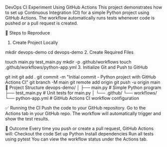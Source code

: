DevOps CI Experiment Using GitHub Actions
This project demonstrates how to set up Continuous Integration (CI) for a simple Python project using GitHub Actions. The workflow automatically runs tests whenever code is pushed or a pull request is created.

📌 Steps to Reproduce
1. Create Project Locally

mkdir devops-demo
cd devops-demo
2. Create Required Files

touch main.py test_main.py
mkdir -p .github/workflows
touch .github/workflows/python-app.yml
3. Initialize Git and Push to GitHub

git init
git add .
git commit -m "Initial commit - Python project with GitHub Actions CI"
git branch -M main
git remote add origin <your-repo-url>
git push -u origin main
📝 Project Structure
devops-demo/
│
├── main.py                  # Simple Python program
├── test_main.py             # Unit tests for main.py
│
└── .github/
    └── workflows/
        └── python-app.yml   # GitHub Actions CI workflow configuration

✅ Running the CI
Push the code to your GitHub repository.
Go to the Actions tab in your GitHub repo.
The workflow will automatically trigger and show the test results.

🚀 Outcome
Every time you push or create a pull request, GitHub Actions will:
Checkout the code
Set up Python
Install dependencies
Run all tests using pytest
You can view the workflow status under the Actions tab.
